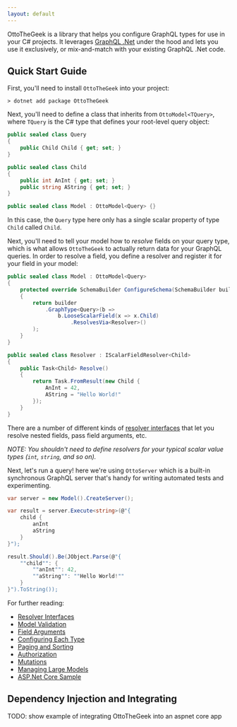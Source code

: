 ```yaml
---
layout: default
---
```


OttoTheGeek is a library that helps you configure GraphQL types for use in your C# projects. It leverages [GraphQL .Net](https://graphql-dotnet.github.io/) under the hood and lets you use it exclusively, or mix-and-match with your existing GraphQL .Net code.

## Quick Start Guide

First, you'll need to install `OttoTheGeek` into your project:

```
> dotnet add package OttoTheGeek
```

Next, you'll need to define a class that inherits from `OttoModel<TQuery>`, where `TQuery` is the C# type that defines your root-level query object:

```csharp
public sealed class Query
{
    public Child Child { get; set; }
}

public sealed class Child
{
    public int AnInt { get; set; }
    public string AString { get; set; }
}

public sealed class Model : OttoModel<Query> {}
```
In this case, the `Query` type here only has a single scalar property of type `Child` called `Child`.

Next, you'll need to tell your model how to _resolve_ fields on your query type, which is what allows `OttoTheGeek` to actually return data for your GraphQL queries. In order to resolve a field, you define a resolver and register it for your field in your model:

```csharp
public sealed class Model : OttoModel<Query>
{
    protected override SchemaBuilder ConfigureSchema(SchemaBuilder builder)
    {
        return builder
            .GraphType<Query>(b =>
                b.LooseScalarField(x => x.Child)
                    .ResolvesVia<Resolver>()
        );
    }
}

public sealed class Resolver : IScalarFieldResolver<Child>
{
    public Task<Child> Resolve()
    {
        return Task.FromResult(new Child {
            AnInt = 42,
            AString = "Hello World!"
        });
    }
}

```

There are a number of different kinds of [resolver interfaces](docs/ResolverInterfaces) that let you resolve nested fields, pass field arguments, etc.

*NOTE: You shouldn't need to define resolvers for your typical scalar value types (`int`, `string`, and so on).*

Next, let's run a query! here we're using `OttoServer` which is a built-in synchronous GraphQL server that's handy for writing automated tests and experimenting.

```cs
var server = new Model().CreateServer();

var result = server.Execute<string>(@"{
    child {
        anInt
        aString
    }
}");

result.Should().Be(JObject.Parse(@"{
    ""child"": {
        ""anInt"": 42,
        ""aString"": ""Hello World!""
    }
}").ToString());
```

For further reading:

* [Resolver Interfaces](docs/ResolverInterfaces)
* [Model Validation](docs/ModelValidation)
* [Field Arguments](docs/FieldArguments)
* [Configuring Each Type](docs/ConfiguringEachType)
* [Paging and Sorting](docs/Paging)
* [Authorization](docs/Authorization)
* [Mutations](docs/Mutations)
* [Managing Large Models](docs/ManagingLargeModels)
* [ASP.Net Core Sample](https://github.com/asemio/otto-the-geek/tree/master/OttoTheGeek.Sample)

## Dependency Injection and Integrating

TODO: show example of integrating OttoTheGeek into an aspnet core app